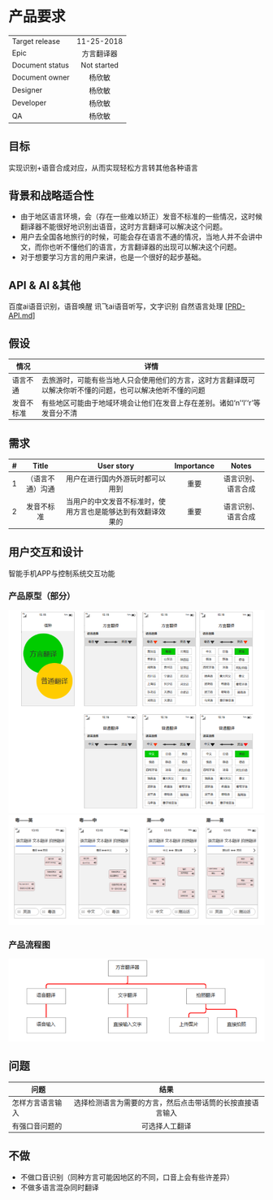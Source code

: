 # 产品要求
|       |         |
| ------------- |:-------------:|
| Target release  |11-25-2018|
| Epic      |  方言翻译器     |
| Document status | Not started      |
|Document owner|杨欣敏|
| Designer      | 杨欣敏 |
| Developer      |  杨欣敏    |
| QA |   杨欣敏   |

## 目标
实现识别+语音合成对应，从而实现轻松方言转其他各种语言
## 背景和战略适合性
- 由于地区语言环境，会（存在一些难以矫正）发音不标准的一些情况，这时候翻译器不能很好地识别出语音，这时方言翻译可以解决这个问题。
- 用户去全国各地旅行的时候，可能会存在语言不通的情况，当地人并不会讲中文，而你也听不懂他们的语言，方言翻译器的出现可以解决这个问题。
- 对于想要学习方言的用户来讲，也是一个很好的起步基础。

## API & AI &其他
百度ai语音识别，语音唤醒
讯飞ai语音听写，文字识别
自然语言处理
[[PRD-API.md](PRD-API.md)]

## 假设
情况 | 详情
---|---
语言不通 | 去旅游时，可能有些当地人只会使用他们的方言，这时方言翻译既可以解决你听不懂的问题，也可以解决他听不懂的问题
发音不标准 | 有些地区可能由于地域环境会让他们在发音上存在差别。诸如‘n’‘l’‘r’等发音分不清

## 需求
|    #     |    Title     |       User story     |      Importance     |      Notes     |
| ------------- |:-------------:|:-------------:|:-------------:|:-------------:|
|1       | （语言不通）沟通 | 用户在进行国内外游玩时都可以用到  | 重要 | 语言识别、语言合成|
|2        |发音不标准|当用户的中文发音不标准时，使用方言也是能够达到有效翻译效果的|重要| 语言识别、语言合成|


## 用户交互和设计
智能手机APP与控制系统交互功能

### 产品原型（部分）
![语种](img/语种.png)
![翻译界面](img/翻译界面.png)
### 产品流程图
![产品流程图](img/产品流程图.png)

## 问题
|    问题     |       结果    |
| ------------- |:-------------:|
|怎样方言语言输入|选择检测语言为需要的方言，然后点击带话筒的长按直接语言输入|
|有强口音问题的|可选择人工翻译|


## 不做
- 不做口音识别（同种方言可能因地区的不同，口音上会有些许差异）
- 不做多语言混杂同时翻译

